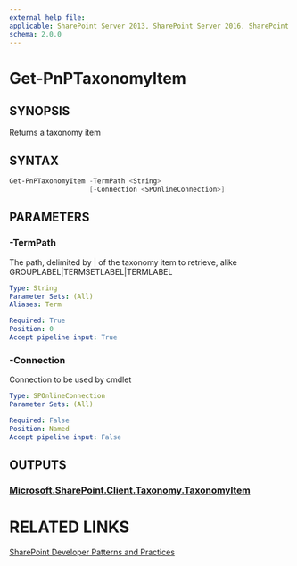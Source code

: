 ```yaml
---
external help file:
applicable: SharePoint Server 2013, SharePoint Server 2016, SharePoint Online
schema: 2.0.0
---
```

# Get-PnPTaxonomyItem

## SYNOPSIS
Returns a taxonomy item

## SYNTAX 

```powershell
Get-PnPTaxonomyItem -TermPath <String>
                    [-Connection <SPOnlineConnection>]
```

## PARAMETERS

### -TermPath
The path, delimited by | of the taxonomy item to retrieve, alike GROUPLABEL|TERMSETLABEL|TERMLABEL

```yaml
Type: String
Parameter Sets: (All)
Aliases: Term

Required: True
Position: 0
Accept pipeline input: True
```

### -Connection
Connection to be used by cmdlet

```yaml
Type: SPOnlineConnection
Parameter Sets: (All)

Required: False
Position: Named
Accept pipeline input: False
```

## OUTPUTS

### [Microsoft.SharePoint.Client.Taxonomy.TaxonomyItem](https://msdn.microsoft.com/en-us/library/microsoft.sharepoint.client.taxonomy.taxonomyitem.aspx)

# RELATED LINKS

[SharePoint Developer Patterns and Practices](http://aka.ms/sppnp)